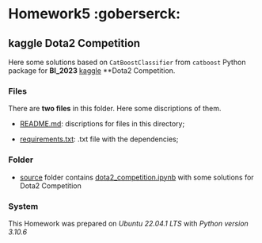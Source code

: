 # Homework5 :goberserck:

## kaggle Dota2 Competition

Here some solutions based on `CatBoostClassifier` from `catboost` Python package for **BI_2023** [kaggle]() **Dota2 Competition. 

### Files

There are **two files** in this folder. Here some discriptions of them.

- [README.md](./README.md): discriptions for files in this directory;

- [requirements.txt](./requirements.txt): .txt file with the dependencies;

### Folder

- [source](./source) folder contains [dota2_competition.ipynb](./source/dota2_competition.ipynb) with some solutions for Dota2 Competition

### System

This Homework was prepared on *Ubuntu 22.04.1 LTS* with *Python version 3.10.6*
